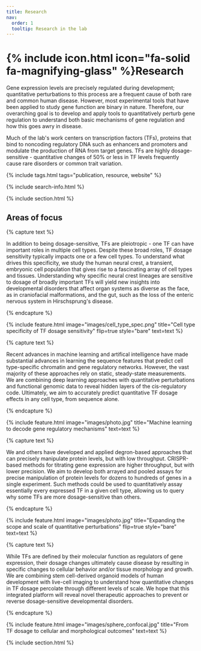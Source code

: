 ```yaml
---
title: Research
nav:
  order: 1
  tooltip: Research in the lab
---
```


# {% include icon.html icon="fa-solid fa-magnifying-glass" %}Research

Gene expression levels are precisely regulated during development; quantitative perturbations to this process are a frequent cause of both rare and common human disease. However, most experimental tools that have been applied to study gene function are binary in nature. Therefore, our overarching goal is to develop and apply tools to quantitatively perturb gene regulation to understand both basic mechanisms of gene regulation and how this goes awry in disease.

Much of the lab's work centers on transcription factors (TFs), proteins that bind to noncoding regulatory DNA such as enhancers and promoters and modulate the production of RNA from target genes. TFs are highly dosage-sensitive - quantitative changes of 50% or less in TF levels frequently cause rare disorders or common trait variation.   

{% include tags.html tags="publication, resource, website" %}

{% include search-info.html %}

{% include section.html %}

## Areas of focus

{% capture text %}

In addition to being dosage-sensitive, TFs are pleiotropic - one TF can have important roles in multiple cell types. Despite these broad roles, TF dosage sensitivity typically impacts one or a few cell types. To understand what drives this specificity, we study the human neural crest, a transient, embryonic cell population that gives rise to a fascinating array of cell types and tissues. Understanding why specific neural crest lineages are sensitive to dosage of broadly important TFs will yield new insights into developmental disorders that affect organ systems as diverse as the face, as in craniofacial malformations, and the gut, such as the loss of the enteric nervous system in Hirschsprung's disease.   


{% endcapture %}

{%
  include feature.html
  image="images/cell_type_spec.png"
  title="Cell type specificity of TF dosage sensitivity"
  flip=true
  style="bare"
  text=text
%}

{% capture text %}

Recent advances in machine learning and artifical intelligence have made substantial advances in learning the sequence features that predict cell type-specific chromatin and gene regulatory networks. However, the vast majority of these approaches rely on static, steady-state measurements. We are combining deep learning approaches with quantitative perturbations and functional genomic data to reveal hidden layers of the cis-regulatory code. Ultimately, we aim to accurately predict quantitative TF dosage effects in any cell type, from sequence alone.


{% endcapture %}

{%
  include feature.html
  image="images/photo.jpg"
  title="Machine learning to decode gene regulatory mechanisms"
  text=text
%}

{% capture text %}

We and others have developed and applied degron-based approaches that can precisely manipulate protein levels, but with low throughput. CRISPR-based methods for titrating gene expression are higher throughput, but with lower precision. We aim to develop both arrayed and pooled assays for precise manipulation of protein levels for dozens to hundreds of genes in a single experiment. Such methods could be used to quantitatively assay essentially every expressed TF in a given cell type, allowing us to query why some TFs are more dosage-sensitive than others.

{% endcapture %}

{%
  include feature.html
  image="images/photo.jpg"
  title="Expanding the scope and scale of quantitative perturbations"
  flip=true
  style="bare"
  text=text
%}

{% capture text %}

While TFs are defined by their molecular function as regulators of gene expression, their dosage changes ultimately cause disease by resulting in specific changes to cellular behavior and/or tissue morphology and growth. We are combining stem cell-derived organoid models of human development with live-cell imaging to understand how quantitative changes in TF dosage percolate through different levels of scale. We hope that this integrated platform will reveal novel therapeutic approaches to prevent or reverse dosage-sensitive developmental disorders.      

{% endcapture %}

{%
  include feature.html
  image="images/sphere_confocal.jpg"
  title="From TF dosage to cellular and morphological outcomes"
  text=text
%}

{% include section.html %}


